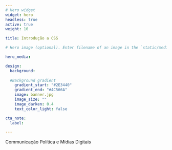 ```yaml
---
# Hero widget
widget: hero
headless: true
active: true
weight: 10

title: Introdução a CSS

# Hero image (optional). Enter filename of an image in the `static/media/` folder.

hero_media: 

design:
  background:
    
  #Background gradient
    gradient_start: "#2E3440"
    gradient_end: "#4C566A"
    image: banner.jpg
    image_size: ""
    image_darken: 0.4
    text_color_light: false

cta_note:
  label: 

---
```


Communicação Política e Mídias Digitais

<br>
<br>
